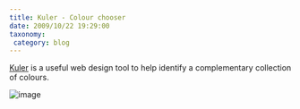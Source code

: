 ```yaml
---
title: Kuler - Colour chooser
date: 2009/10/22 19:29:00
taxonomy: 
 category: blog 
---
```


[Kuler](http://kuler.adobe.com/) is a useful web design tool to help identify a complementary collection of colours.

![image](http://lh6.ggpht.com/_-8eBgLSYyzA/SuCynBZxoHI/AAAAAAAAFDo/qjbHO3waI8I/image%5B4%5D.png?imgmax=800)

